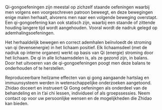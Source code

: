 Qi-gongoefeningen zijn meestal op zichzelf staande oefeningen waarbij men volgens een voorgeschreven patroon beweegt, en deze bewegingen enige malen herhaalt, alvorens men naar een volgende beweging overstapt. Een qi-gongoefening kan ook statisch zijn, waarbij een staande of zittende houding langere tijd wordt aangehouden. Vooral wordt de nadruk gelegd op ademhalingsoefeningen. 

Het herhaaldelijk bewegen en correct ademhalen beïnvloedt de stroming van qi (levensenergie) in het lichaam positief. Elk lichaamsdeel (met de nadruk op interne organen) werkt op basis van Qi (energie) stroming door het lichaam. De qi in alle lichaamsdelen is, als ze gezond zijn, in balans. Door het uitvoeren van de qi-gongoefeningen poogt men deze balans te onderhouden of te herstellen. 

Reproduceerbare heilzame effecten van qi gong aangaande hartslag en immuunsysteem werden in wetenschappelijke onderzoeken aangetoond.
Zhidao doceert en instrueert Qi Gong oefeningen als onderdeel van de behandeling en in t’ai chi lessen, individueel of als groepssessies. Neem contact op voor uw persoonlijke wensen en de mogelijkheden die Zhidao kan bieden.

